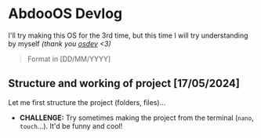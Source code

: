 # AbdooOS Devlog

I'll try making this OS for the 3rd time, but this time 
I will try understanding by myself _(thank you [osdev](https://wiki.osdev.org/) <3)_

> Format in [DD/MM/YYYY]

## Structure and working of project [17/05/2024]

Let me first structure the project (folders, files)...

-   **CHALLENGE:** Try sometimes making the project from the terminal (`nano`, `touch`...).
    It'd be funny and cool!